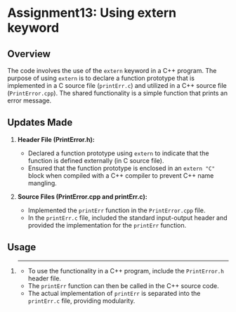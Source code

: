 # Assignment13: Using extern keyword

## Overview

The code involves the use of the `extern` keyword in a C++ program. The purpose of using `extern` is to declare a function prototype that is implemented in a C source file (`printErr.c`) and utilized in a C++ source file (`PrintError.cpp`). The shared functionality is a simple function that prints an error message.

## Updates Made

1. **Header File (PrintError.h):**
    - Declared a function prototype using `extern` to indicate that the function is defined externally (in C source file).
    - Ensured that the function prototype is enclosed in an `extern "C"` block when compiled with a C++ compiler to prevent C++ name mangling.

2. **Source Files (PrintError.cpp and printErr.c):**
    - Implemented the `printErr` function in the `PrintError.cpp` file.
    - In the `printErr.c` file, included the standard input-output header and provided the implementation for the `printErr` function.

## Usage ##
1. ** **
    - To use the functionality in a C++ program, include the `PrintError.h` header file.
    - The `printErr` function can then be called in the C++ source code.
    - The actual implementation of `printErr` is separated into the `printErr.c` file, providing modularity.
